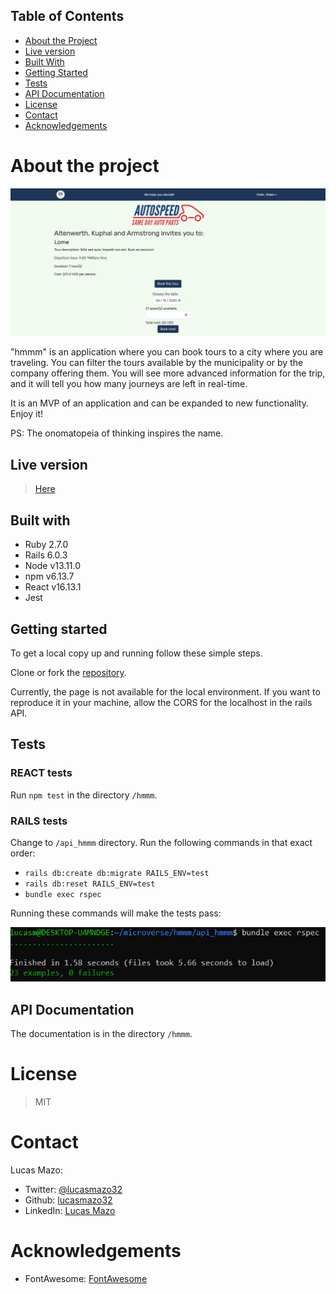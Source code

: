 ## Table of Contents
* [About the Project](#about-the-project)
* [Live version](#live-version)
* [Built With](#built-with)
* [Getting Started](#getting-started)
* [Tests](#tests)
* [API Documentation](#api-documentation)
* [License](#license)
* [Contact](#contact)
* [Acknowledgements](#acknowledgements)

<!-- about-the-project -->
# About the project

![image](screenshot.png)

"hmmm" is an application where you can book tours to a city where you are traveling. You can filter the tours available by the municipality or by the company offering them. You will see more advanced information for the trip, and it will tell you how many journeys are left in real-time.

It is an MVP of an application and can be expanded to new functionality. Enjoy it!

PS: The onomatopeia of thinking inspires the name.

## Live version

> [Here](https://5edff309a523e9019bc3772d--hmmm-app.netlify.app/)

## Built with

- Ruby 2.7.0
- Rails 6.0.3
- Node v13.11.0
- npm v6.13.7
- React v16.13.1
- Jest

## Getting started

To get a local copy up and running follow these simple steps.

Clone or fork the [repository](https://github.com/lucasmazo32/hmmm).

Currently, the page is not available for the local environment. If you want to reproduce it in your machine, allow the CORS for the localhost in the rails API.

## Tests

### REACT tests

Run `npm test` in the directory `/hmmm`.

### RAILS tests

Change to `/api_hmmm` directory. Run the following commands in that exact order:

- `rails db:create db:migrate RAILS_ENV=test`
- `rails db:reset RAILS_ENV=test`
- `bundle exec rspec`

Running these commands will make the tests pass:

![](./test.png)

## API Documentation

The documentation is in the directory `/hmmm`.

# License

> MIT

# Contact
Lucas Mazo:

- Twitter: [@lucasmazo32](https://twitter.com/lucasmazo32)
- Github: [lucasmazo32](https://github.com/lucasmazo32)
- LinkedIn: [Lucas Mazo](https://www.linkedin.com/in/lucasmazo/)

# Acknowledgements

- FontAwesome: [FontAwesome](https://fontawesome.com/)